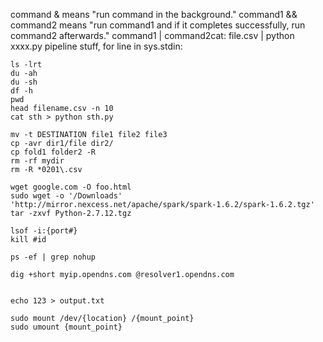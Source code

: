 
command & means "run command in the background."
command1 && command2 means "run command1 and if it completes successfully, run command2 afterwards."
command1 | command2cat:  file.csv | python xxxx.py   pipeline stuff, for line in sys.stdin:
```
ls -lrt 
du -ah
du -sh 
df -h
pwd 
head filename.csv -n 10
cat sth > python sth.py

mv -t DESTINATION file1 file2 file3
cp -avr dir1/file dir2/
cp fold1 folder2 -R
rm -rf mydir
rm -R *0201\.csv

wget google.com -O foo.html
sudo wget -o '/Downloads' 'http://mirror.nexcess.net/apache/spark/spark-1.6.2/spark-1.6.2.tgz'
tar -zxvf Python-2.7.12.tgz

lsof -i:{port#} 
kill #id

ps -ef | grep nohup

dig +short myip.opendns.com @resolver1.opendns.com


echo 123 > output.txt

sudo mount /dev/{location} /{mount_point}
sudo umount {mount_point}
```


